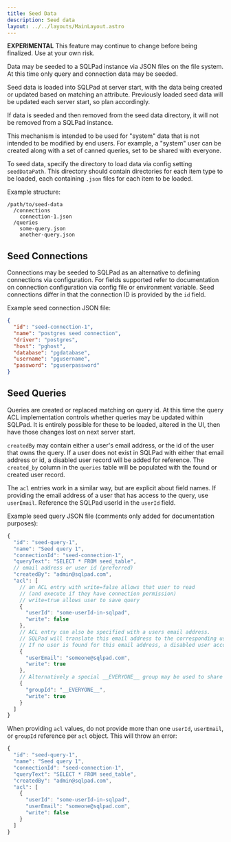 ```yaml
---
title: Seed Data
description: Seed data
layout: ../../layouts/MainLayout.astro
---
```


**EXPERIMENTAL** This feature may continue to change before being finalized. Use at your own risk.

Data may be seeded to a SQLPad instance via JSON files on the file system. At this time only query and connection data may be seeded.

Seed data is loaded into SQLPad at server start, with the data being created or updated based on matching an attribute. Previously loaded seed data will be updated each server start, so plan accordingly.

If data is seeded and then removed from the seed data directory, it will not be removed from a SQLPad instance.

This mechanism is intended to be used for "system" data that is not intended to be modified by end users. For example, a "system" user can be created along with a set of canned queries, set to be shared with everyone.

To seed data, specify the directory to load data via config setting `seedDataPath`. This directory should contain directories for each item type to be loaded, each containing `.json` files for each item to be loaded.

Example structure:

```
/path/to/seed-data
  /connections
    connection-1.json
  /queries
    some-query.json
    another-query.json
```

## Seed Connections

Connections may be seeded to SQLPad as an alternative to defining connections via configuration. For fields supported refer to documentation on connection configuration via config file or environment variable. Seed connections differ in that the connection ID is provided by the `id` field.

Example seed connection JSON file:

```json
{
  "id": "seed-connection-1",
  "name": "postgres seed connection",
  "driver": "postgres",
  "host": "pghost",
  "database": "pgdatabase",
  "username": "pgusername",
  "password": "pguserpassword"
}
```

## Seed Queries

Queries are created or replaced matching on query id. At this time the query ACL implementation controls whether queries may be updated within SQLPad. It is entirely possible for these to be loaded, altered in the UI, then have those changes lost on next server start.

`createdBy` may contain either a user's email address, or the id of the user that owns the query. If a user does not exist in SQLPad with either that email address or id, a disabled user record will be added for reference. The `created_by` column in the `queries` table will be populated with the found or created user record.

The `acl` entries work in a similar way, but are explicit about field names. If providing the email address of a user that has access to the query, use `userEmail`. Reference the SQLPad userId in the `userId` field.

Example seed query JSON file (comments only added for documentation purposes):

```js
{
  "id": "seed-query-1",
  "name": "Seed query 1",
  "connectionId": "seed-connection-1",
  "queryText": "SELECT * FROM seed_table",
  // email address or user id (preferred)
  "createdBy": "admin@sqlpad.com",
  "acl": [
    // an ACL entry with write=false allows that user to read
    // (and execute if they have connection permission)
    // write=true allows user to save query
    {
      "userId": "some-userId-in-sqlpad",
      "write": false
    },
    // ACL entry can also be specified with a users email address.
    // SQLPad will translate this email address to the corresponding userId stored in SQLPad
    // If no user is found for this email address, a disabled user account will be added
    {
      "userEmail": "someone@sqlpad.com",
      "write": true
    },
    // Alternatively a special __EVERYONE__ group may be used to share the query with all SQLPad users
    {
      "groupId": "__EVERYONE__",
      "write": true
    }
  ]
}
```

When providing `acl` values, do not provide more than one `userId`, `userEmail`, or `groupId` reference per `acl` object. This will throw an error:

```js
{
  "id": "seed-query-1",
  "name": "Seed query 1",
  "connectionId": "seed-connection-1",
  "queryText": "SELECT * FROM seed_table",
  "createdBy": "admin@sqlpad.com",
  "acl": [
    {
      "userId": "some-userId-in-sqlpad",
      "userEmail": "someone@sqlpad.com",
      "write": false
    }
  ]
}
```
